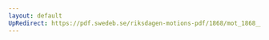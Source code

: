 ```yaml
---
layout: default
UpRedirect: https://pdf.swedeb.se/riksdagen-motions-pdf/1868/mot_1868__ak__00084.pdf
---
```

